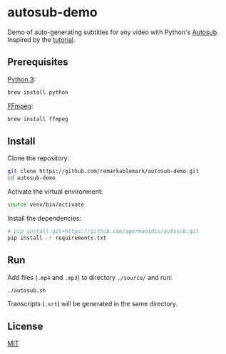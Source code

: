 # autosub-demo

Demo of auto-generating subtitles for any video with Python's [Autosub](https://github.com/agermanidis/autosub). Inspired by the [tutorial](https://medium.com/@mary.paskhaver/generate-subtitles-with-python-dfa11d03f056).

## Prerequisites

[Python 3](https://www.python.org/downloads/):

```sh
brew install python
```

[FFmpeg](https://ffmpeg.org/):

```sh
brew install ffmpeg
```

## Install

Clone the repository:

```sh
git clone https://github.com/remarkablemark/autosub-demo.git
cd autosub-demo
```

Activate the virtual environment:

```sh
source venv/bin/activate
```

Install the dependencies:

```sh
# pip install git+https://github.com/agermanidis/autosub.git
pip install -r requirements.txt
```

## Run

Add files (`.mp4` and `.mp3`) to directory `./source/` and run:

```sh
./autosub.sh
```

Transcripts (`.srt`) will be generated in the same directory.

## License

[MIT](LICENSE)

